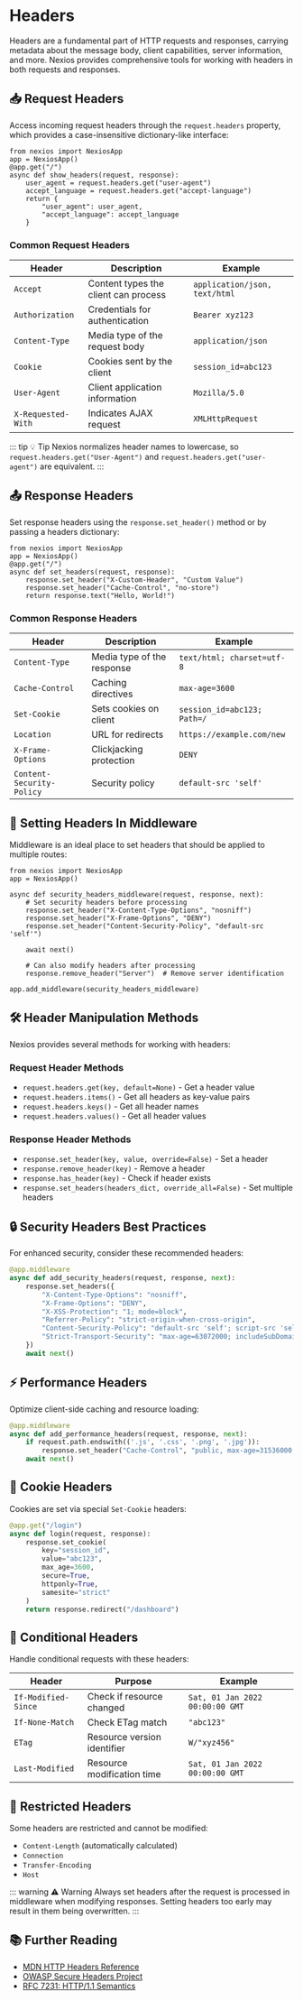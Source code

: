 
# Headers

Headers are a fundamental part of HTTP requests and responses, carrying metadata about the message body, client capabilities, server information, and more. Nexios provides comprehensive tools for working with headers in both requests and responses.

## 📥 Request Headers

Access incoming request headers through the `request.headers` property, which provides a case-insensitive dictionary-like interface:

```python{5,6}
from nexios import NexiosApp
app = NexiosApp()
@app.get("/")
async def show_headers(request, response):
    user_agent = request.headers.get("user-agent")
    accept_language = request.headers.get("accept-language")
    return {
        "user_agent": user_agent,
        "accept_language": accept_language
    }
```

### Common Request Headers

| Header | Description | Example |
|--------|-------------|---------|
| `Accept` | Content types the client can process | `application/json, text/html` |
| `Authorization` | Credentials for authentication | `Bearer xyz123` |
| `Content-Type` | Media type of the request body | `application/json` |
| `Cookie` | Cookies sent by the client | `session_id=abc123` |
| `User-Agent` | Client application information | `Mozilla/5.0` |
| `X-Requested-With` | Indicates AJAX request | `XMLHttpRequest` |

::: tip 💡 Tip
Nexios normalizes header names to lowercase, so `request.headers.get("User-Agent")` and `request.headers.get("user-agent")` are equivalent.
:::

## 📤 Response Headers

Set response headers using the `response.set_header()` method or by passing a headers dictionary:

```python{5,6}
from nexios import NexiosApp
app = NexiosApp()
@app.get("/")
async def set_headers(request, response):
    response.set_header("X-Custom-Header", "Custom Value")
    response.set_header("Cache-Control", "no-store")
    return response.text("Hello, World!")
```

### Common Response Headers

| Header | Description | Example |
|--------|-------------|---------|
| `Content-Type` | Media type of the response | `text/html; charset=utf-8` |
| `Cache-Control` | Caching directives | `max-age=3600` |
| `Set-Cookie` | Sets cookies on client | `session_id=abc123; Path=/` |
| `Location` | URL for redirects | `https://example.com/new` |
| `X-Frame-Options` | Clickjacking protection | `DENY` |
| `Content-Security-Policy` | Security policy | `default-src 'self'` |

## 🔗 Setting Headers In Middleware

Middleware is an ideal place to set headers that should be applied to multiple routes:

```python{5,6}
from nexios import NexiosApp
app = NexiosApp()

async def security_headers_middleware(request, response, next):
    # Set security headers before processing
    response.set_header("X-Content-Type-Options", "nosniff")
    response.set_header("X-Frame-Options", "DENY")
    response.set_header("Content-Security-Policy", "default-src 'self'")
    
    await next()
    
    # Can also modify headers after processing
    response.remove_header("Server")  # Remove server identification

app.add_middleware(security_headers_middleware)
```

## 🛠️ Header Manipulation Methods

Nexios provides several methods for working with headers:

### Request Header Methods
- `request.headers.get(key, default=None)` - Get a header value
- `request.headers.items()` - Get all headers as key-value pairs
- `request.headers.keys()` - Get all header names
- `request.headers.values()` - Get all header values

### Response Header Methods
- `response.set_header(key, value, override=False)` - Set a header
- `response.remove_header(key)` - Remove a header
- `response.has_header(key)` - Check if header exists
- `response.set_headers(headers_dict, override_all=False)` - Set multiple headers

## 🔒 Security Headers Best Practices

For enhanced security, consider these recommended headers:

```python
@app.middleware
async def add_security_headers(request, response, next):
    response.set_headers({
        "X-Content-Type-Options": "nosniff",
        "X-Frame-Options": "DENY",
        "X-XSS-Protection": "1; mode=block",
        "Referrer-Policy": "strict-origin-when-cross-origin",
        "Content-Security-Policy": "default-src 'self'; script-src 'self'",
        "Strict-Transport-Security": "max-age=63072000; includeSubDomains; preload"
    })
    await next()
```

## ⚡ Performance Headers

Optimize client-side caching and resource loading:

```python
@app.middleware
async def add_performance_headers(request, response, next):
    if request.path.endswith(('.js', '.css', '.png', '.jpg')):
        response.set_header("Cache-Control", "public, max-age=31536000, immutable")
    await next()
```

## 🍪 Cookie Headers

Cookies are set via special `Set-Cookie` headers:

```python
@app.get("/login")
async def login(request, response):
    response.set_cookie(
        key="session_id",
        value="abc123",
        max_age=3600,
        secure=True,
        httponly=True,
        samesite="strict"
    )
    return response.redirect("/dashboard")
```

## 🔄 Conditional Headers

Handle conditional requests with these headers:

| Header | Purpose | Example |
|--------|---------|---------|
| `If-Modified-Since` | Check if resource changed | `Sat, 01 Jan 2022 00:00:00 GMT` |
| `If-None-Match` | Check ETag match | `"abc123"` |
| `ETag` | Resource version identifier | `W/"xyz456"` |
| `Last-Modified` | Resource modification time | `Sat, 01 Jan 2022 00:00:00 GMT` |

## 🚫 Restricted Headers

Some headers are restricted and cannot be modified:

- `Content-Length` (automatically calculated)
- `Connection`
- `Transfer-Encoding`
- `Host`

::: warning ⚠️ Warning
Always set headers after the request is processed in middleware when modifying responses. Setting headers too early may result in them being overwritten.
:::

## 📚 Further Reading

- [MDN HTTP Headers Reference](https://developer.mozilla.org/en-US/docs/Web/HTTP/Headers)
- [OWASP Secure Headers Project](https://owasp.org/www-project-secure-headers/)
- [RFC 7231: HTTP/1.1 Semantics](https://tools.ietf.org/html/rfc7231)

